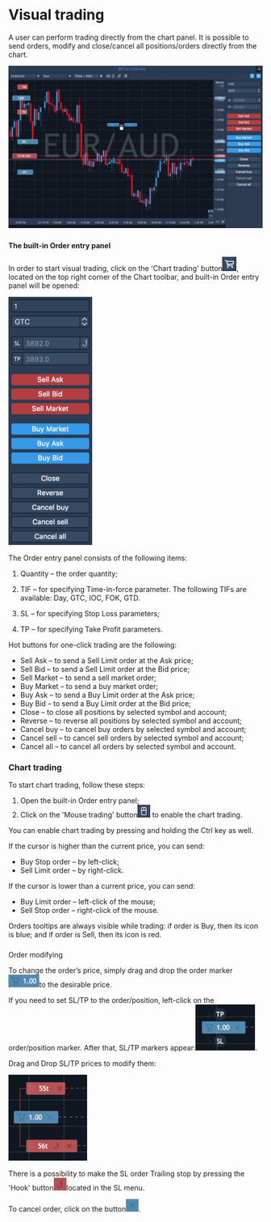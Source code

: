 # Visual trading

A user can perform trading directly from the chart panel. It is possible to send orders, modify and close/cancel all positions/orders directly from the chart.

![](../../.gitbook/assets/assets_-lmcqxhh2xadwpujcvxr_-ltbfyisnt5psxls2dkp_-ltbg3onyhde_ggxyq9g_visual-tr-mac.png)

### 
**The built-in Order entry panel** 

In order to start visual trading, click on the 'Chart trading' button![](../../.gitbook/assets/screen-shot-2018-12-12-at-1.48.png), 
located on the top right corner of the Chart toolbar, and built-in Order entry panel will be opened:

![](../../.gitbook/assets/screen-shot-2018-12-12-at-1.52.png)


The Order entry panel consists of the following items:

1.  Quantity – the order quantity;

2.  TIF – for specifying Time-in-force parameter. The following TIFs are available: Day, GTC, IOC, FOK, GTD.

3.  SL – for specifying Stop Loss parameters;

4.  TP – for specifying Take Profit parameters.

Hot buttons for one-click trading are the following:

* Sell Ask – to send a Sell Limit order at the Ask price;
* Sell Bid – to send a Sell Limit order at the Bid price;
* Sell Market – to send a sell market order;
* Buy Market – to send a buy market order;
* Buy Ask – to send a Buy Limit order at the Ask price;
* Buy Bid – to send a Buy Limit order at the Bid price;
* Close – to close all positions by selected symbol and account;
* Reverse – to reverse all positions by selected symbol and account;
* Cancel buy – to cancel buy orders by selected symbol and account;
* Cancel sell – to cancel sell orders by selected symbol and account;
* Cancel all – to cancel all orders by selected symbol and account.

### Chart trading

To start chart trading, follow these steps:

1. Оpen the built-in Order entry panel;
2. Click on the 'Mouse trading' button![](../../.gitbook/assets/screen-shot-2018-12-12-at-1.56.png)
   to enable the chart trading.

You can enable chart trading by pressing and holding the Ctrl key as well.

If the cursor is higher than the current price, you can send:

* Buy Stop order – by left-click;
* Sell Limit order – by right-click.

If the cursor is lower than a current price, you can send:

* Buy Limit order – left-click of the mouse;
* Sell Stop order – right-click of the mouse.

Orders tooltips are always visible while trading: if order is Buy, then its icon is blue; and if order is Sell, then its icon is red.

### 
Order modifying

To change the order’s price, simply drag and drop the order marker![](../../.gitbook/assets/order-marker.png)to the desirable price.

If you need to set SL/TP to the order/position, left-click on the order/position marker. After that, SL/TP markers appear:![](../../.gitbook/assets/screen-shot-2018-12-12-at-4.14%20%282%29.png). 

 Drag and Drop SL/TP prices to modify them:

![](../../.gitbook/assets/sl-tp.png)


There is a possibility to make the SL order Trailing stop by pressing the 'Hook' button![](../../.gitbook/assets/tsl.png)located in the SL menu.

To cancel order, click on the button![](../../.gitbook/assets/close.png).

